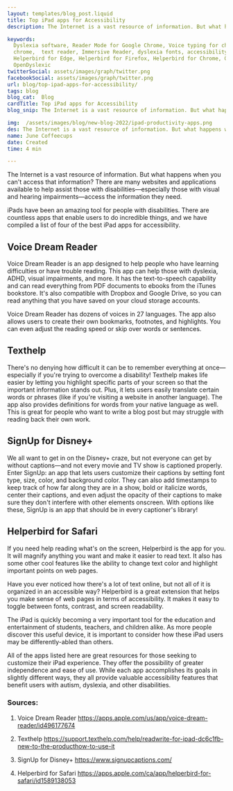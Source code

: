```yaml
---
layout: templates/blog_post.liquid
title: Top iPad apps for Accessibility
description: The Internet is a vast resource of information. But what happens when you can't access that information? There are many websites and applications available to help assist those with disabilities—especially those with visual and hearing impairments—access the information they need.

keywords:
  Dyslexia software, Reader Mode for Google Chrome, Voice typing for chrome, Text to speech for
  chrome,  text reader, Immersive Reader, dyslexia fonts, accessibility software, dyslexia software,
  Helperbird for Edge, Helperbird for Firefox, Helperbird for Chrome, Opendyslexic for Chrome,
  OpenDyslexic
twitterSocial: assets/images/graph/twitter.png
facebookSocial: assets/images/graph/twitter.png
url: blog/top-ipad-apps-for-accessibility/
tags: blog
blog_cat:  Blog
cardTitle: Top iPad apps for Accessibility
blog_snip: The Internet is a vast resource of information. But what happens when you can't access that information? There are many websites and applications available to help assist those with disabilities—especially those with visual and hearing impairments—access the information they need.

img:  /assets/images/blog/new-blog-2022/ipad-productivity-apps.png
des: The Internet is a vast resource of information. But what happens when you can't access that information? There are many websites and applications available to help assist those with disabilities—especially those with visual and hearing impairments—access the information they need.
name: June Coffeecups
date: Created
time: 4 min

---
```


The Internet is a vast resource of information. But what happens when you can't access that information? There are many websites and applications available to help assist those with disabilities—especially those with visual and hearing impairments—access the information they need.

iPads have been an amazing tool for people with disabilities. There are countless apps that enable users to do incredible things, and we have compiled a list of four of the best iPad apps for accessibility.

## Voice Dream Reader

Voice Dream Reader is an app designed to help people who have learning difficulties or have trouble reading. This app can help those with dyslexia, ADHD, visual impairments, and more. It has the text-to-speech capability and can read everything from PDF documents to ebooks from the iTunes bookstore. It's also compatible with Dropbox and Google Drive, so you can read anything that you have saved on your cloud storage accounts.

Voice Dream Reader has dozens of voices in 27 languages. The app also allows users to create their own bookmarks, footnotes, and highlights. You can even adjust the reading speed or skip over words or sentences.

## Texthelp

There's no denying how difficult it can be to remember everything at once—especially if you're trying to overcome a disability! Texthelp makes life easier by letting you highlight specific parts of your screen so that the important information stands out. Plus, it lets users easily translate certain words or phrases (like if you're visiting a website in another language). The app also provides definitions for words from your native language as well. This is great for people who want to write a blog post but may struggle with reading back their own work.

## SignUp for Disney+

We all want to get in on the Disney+ craze, but not everyone can get by without captions—and not every movie and TV show is captioned properly. Enter SignUp: an app that lets users customize their captions by setting font type, size, color, and background color. They can also add timestamps to keep track of how far along they are in a show, bold or italicize words, center their captions, and even adjust the opacity of their captions to make sure they don't interfere with other elements onscreen. With options like these, SignUp is an app that should be in every captioner's library!

## Helperbird for Safari

If you need help reading what's on the screen, Helperbird is the app for you. It will magnify anything you want and make it easier to read text. It also has some other cool features like the ability to change text color and highlight important points on web pages.

Have you ever noticed how there's a lot of text online, but not all of it is organized in an accessible way? Helperbird is a great extension that helps you make sense of web pages in terms of accessibility. It makes it easy to toggle between fonts, contrast, and screen readability.

The iPad is quickly becoming a very important tool for the education and entertainment of students, teachers, and children alike. As more people discover this useful device, it is important to consider how these iPad users may be differently-abled than others.

All of the apps listed here are great resources for those seeking to customize their iPad experience. They offer the possibility of greater independence and ease of use. While each app accomplishes its goals in slightly different ways, they all provide valuable accessibility features that benefit users with autism, dyslexia, and other disabilities.

  
  
### Sources:

1. Voice Dream Reader
https://apps.apple.com/us/app/voice-dream-reader/id496177674

2. Texthelp
https://support.texthelp.com/help/readwrite-for-ipad-dc6c1fb-new-to-the-producthow-to-use-it

3. SignUp for Disney+
https://www.signupcaptions.com/

4. Helperbird for Safari
https://apps.apple.com/ca/app/helperbird-for-safari/id1589138053